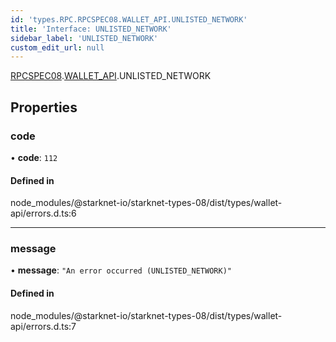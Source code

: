 ```yaml
---
id: 'types.RPC.RPCSPEC08.WALLET_API.UNLISTED_NETWORK'
title: 'Interface: UNLISTED_NETWORK'
sidebar_label: 'UNLISTED_NETWORK'
custom_edit_url: null
---
```


[RPCSPEC08](../namespaces/types.RPC.RPCSPEC08.md).[WALLET_API](../namespaces/types.RPC.RPCSPEC08.WALLET_API.md).UNLISTED_NETWORK

## Properties

### code

• **code**: `112`

#### Defined in

node_modules/@starknet-io/starknet-types-08/dist/types/wallet-api/errors.d.ts:6

---

### message

• **message**: `"An error occurred (UNLISTED_NETWORK)"`

#### Defined in

node_modules/@starknet-io/starknet-types-08/dist/types/wallet-api/errors.d.ts:7
